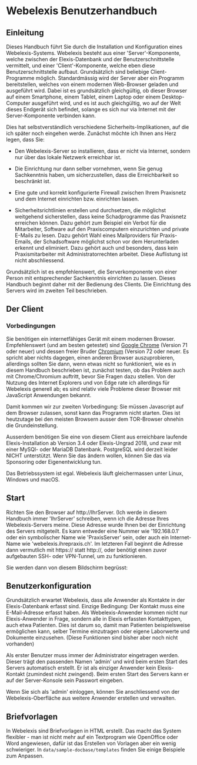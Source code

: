 # Webelexis Benutzerhandbuch

## Einleitung

Dieses Handbuch führt Sie durch die Installation und Konfiguration eines Webelexis-Systems. Webelexis besteht aus einer 'Server'-Komponente, welche zwischen der Elexis-Datenbank und der Benutzerschnittstelle vermittelt, und einer 'Client'-Komponente, welche eben diese Benutzerschnittstelle aufbaut. Grundsätzlich sind beliebige Client-Programme möglich. Standardmässig wird der Server aber ein Programm bereitstellen, welches von einem modernen Web-Browser geladen und ausgeführt wird. Dabei ist es grundsätzlich gleichgültig, ob dieser Browser auf einem Smartphone, einem Tablet, einem Laptop oder einem Desktop-Computer ausgeführt wird, und es ist auch gleichgültig, wo auf der Welt dieses Endgerät sich befindet, solange es sich nur via Internet mit der Server-Komponente verbinden kann.

Dies hat selbstverständlich verschiedene Sicherheits-Implikationen, auf die ich später noch eingehen werde. Zunächst möchte ich Ihnen ans Herz legen, dass Sie:

* Den Webelexis-Server so installieren, dass er nicht via Internet, sondern nur über das lokale Netzwerk erreichbar ist.

* Die Einrichtung nur dann selber vornehmen, wenn Sie genug Sachkenntnis haben, um sicherzustellen, dass die Erreichbarkeit so beschränkt ist.

* Eine gute und korrekt konfigurierte Firewall zwischen Ihrem Praxisnetz und dem Internet einrichten bzw. einrichten lassen.

* Sicherheitsrichtlinien erstellen und durchsetzen, die möglichst weitgehend sicherstellen, dass keine Schadprogramme das Praxisnetz erreichen können. Dazu gehört zum Beispiel ein Verbot für die Mitarbeiter, Software auf den Praxiscomputern einzurichten und private E-Mails zu lesen. Dazu gehört Wahl eines Mailproviders für Praxis-Emails, der Schadsoftware möglichst schon vor dem Herunterladen erkennt und eliminiert. Dazu gehört auch und besonders, dass kein Praxismitarbeiter mit Administratorrechten arbeitet. Diese Auflistung ist nicht abschliessend.

Grundsätzlich  ist es empfehlenswert, die Serverkomponente von einer Person mit entsprechender Sachkenntnis einrichten zu lassen. Dieses Handbuch beginnt daher mit der Bedienung des Clients. Die Einrichtung des Servers wird im zweiten Teil beschrieben.


## Der Client

### Vorbedingungen

Sie benötigen ein internetfähiges Gerät mit einem modernen Browser. Empfehlenswert (und am besten getestet) sind [Google Chrome](https://www.google.com/chrome/) (Version 71 oder neuer) und dessen freier Bruder [Chromium](https://www.chromium.org/Home) (Version 72 oder neuer. Es spricht aber nichts dagegen, einen anderen Browser auszuprobieren, allerdings sollten Sie dann, wenn etwas nicht so funktioniert, wie es in diesem Handbuch beschrieben ist, zunächst testen, ob das Problem auch mit Chrome/Chromium auftritt, bevor Sie Fragen dazu stellen. Von der Nutzung des Internet Explorers und von Edge rate ich allerdings für Webelexis generell ab; es sind relativ viele Probleme dieser Browser mit JavaScript Anwendungen bekannt.

Damit kommen wir zur zweiten Vorbedingung: Sie müssen Javascript auf dem Browser zulassen, sonst kann das Programm nicht starten. Dies ist heutzutage bei den meisten Browsern ausser dem TOR-Browser ohnehin die Grundeinstellung.

Ausserdem benötigen Sie eine von diesem Client aus erreichbare laufende Elexis-Installation ab Version 3.4 oder Elexis-Ungrad 2018, und zwar mit einer MySQl- oder MariaDB Datenbank. PostgreSQL wird derzeit leider NICHT unterstützt. Wenn Sie das ändern wollen, können Sie das via Sponsoring oder Eigenentwicklung tun.

Das Betriebssystem ist egal. Webelexis läuft gleichermassen unter Linux, Windows und macOS.

## Start

Richten Sie den Browser auf http://IhrServer. (Ich werde in diesem Handbuch immer 'IhrServer' schreiben, wenn ich die Adresse Ihres Webelexis-Servers meine. Diese Adresse wurde Ihnen bei der Einrichtung des Servers mitgeteilt. Es kann entweder eine Nummer wie '192.168.0.1' oder ein symbolischer Name wie 'PraxisServer' sein, oder auch ein Internet-Name wie 'webelexis.ihrepraxis.ch'. Im letzteren Fall beginnt die Adresse dann vermutlich mit https:// statt http://, oder benötigt einen zuvor aufgebauten SSH- oder VPN-Tunnel, um zu funktionieren.

Sie werden dann von diesem Bildschirm begrüsst:



## Benutzerkonfiguration

Grundsätzlich erwartet Webelexis, dass alle Anwender als Kontakte in der Elexis-Datenbank erfasst sind. Einzige Bedingung: Der Kontakt muss eine E-Mail-Adresse erfasst haben. Als Webelexis-Anwender kommen nicht nur Elexis-Anwender in Frage, sondern alle in Elexis erfassten Kontakttypen, auch etwa Patienten. Dies ist darum so, damit man Patienten beispielsweise ermöglichen kann, selber Termine einzutragen oder eigene Laborwerte und Dokumente einzusehen. (Diese Funktionen sind bisher aber noch nicht vorhanden)

Als erster Benutzer muss immer der Administrator eingetragen werden. Dieser trägt den passenden Namen 'admin' und wird beim ersten Start des Servers automatisch erstellt. Er ist als einziger Anwender kein Elexis-Kontakt (zumindest nicht zwingend). Beim ersten Start des Servers kann er auf der Server-Konsole sein Passwort eingeben.

Wenn Sie sich als 'admin' einloggen, können Sie anschliessend von der Webelexis-Oberfläche aus weitere Anwender erstellen und verwalten.

## Briefvorlagen

In Webelexis sind Briefvorlagen in HTML erstellt. Das macht das System flexibler - man ist nicht mehr auf ein Textprogram wie OpenOffice oder Word angewiesen, dafür ist das Erstellen von Vorlagen aber ein wenig schwieriger. In `data/sample-docbase/templates` finden Sie einige Beispiele zum Anpassen. 

